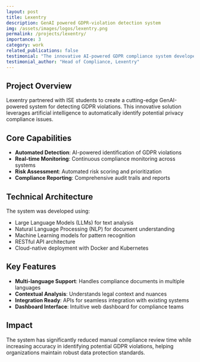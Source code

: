 ```yaml
---
layout: post
title: Lexentry
description: GenAI powered GDPR-violation detection system
img: /assets/images/logos/lexentry.png
permalink: /projects/lexentry/
importance: 3
category: work
related_publications: false
testimonial: "The innovative AI-powered GDPR compliance system developed by the ISE students has transformed our approach to data protection. Their solution is both comprehensive and user-friendly."
testimonial_author: "Head of Compliance, Lexentry"
---
```


## Project Overview

Lexentry partnered with ISE students to create a cutting-edge GenAI-powered system for detecting GDPR violations. This innovative solution leverages artificial intelligence to automatically identify potential privacy compliance issues.

## Core Capabilities

- **Automated Detection**: AI-powered identification of GDPR violations
- **Real-time Monitoring**: Continuous compliance monitoring across systems
- **Risk Assessment**: Automated risk scoring and prioritization
- **Compliance Reporting**: Comprehensive audit trails and reports

## Technical Architecture

The system was developed using:
- Large Language Models (LLMs) for text analysis
- Natural Language Processing (NLP) for document understanding
- Machine Learning models for pattern recognition
- RESTful API architecture
- Cloud-native deployment with Docker and Kubernetes

## Key Features

- **Multi-language Support**: Handles compliance documents in multiple languages
- **Contextual Analysis**: Understands legal context and nuances
- **Integration Ready**: APIs for seamless integration with existing systems
- **Dashboard Interface**: Intuitive web dashboard for compliance teams

## Impact

The system has significantly reduced manual compliance review time while increasing accuracy in identifying potential GDPR violations, helping organizations maintain robust data protection standards.